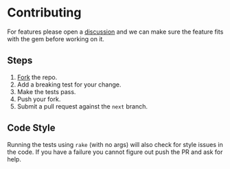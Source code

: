 # Contributing

For features please open a [discussion][] and we can make sure the feature fits with the gem before working on it.

## Steps

1. [Fork][] the repo.
2. Add a breaking test for your change.
3. Make the tests pass.
4. Push your fork.
5. Submit a pull request against the `next` branch.

## Code Style

Running the tests using `rake` (with no args) will also check for style issues in the code.
If you have a failure you cannot figure out push the PR and ask for help.

[fork]: https://github.com/AaronLasseigne/unifig-rails/fork
[discussion]: https://github.com/AaronLasseigne/unifig-rails/discussions/categories/ideas
